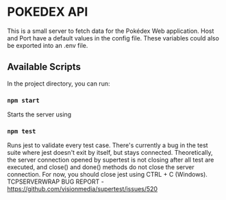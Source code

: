 # POKEDEX API
This is a small server to fetch data for the Pokédex Web application.
Host and Port have a default values in the config file. These variables could also be exported into an .env file.

## Available Scripts

In the project directory, you can run:

### `npm start`
Starts the server using 

### `npm test`
Runs jest to validate every test case.
There's currently a bug in the test suite where jest doesn't exit by itself, but stays connected.
Theoretically, the server connection opened by supertest is not closing after all test are executed, and close() and done() methods do not close the server connection.
For now, you should close jest using CTRL + C (Windows).
TCPSERVERWRAP BUG REPORT - https://github.com/visionmedia/supertest/issues/520